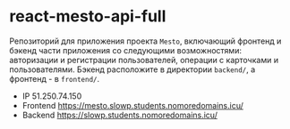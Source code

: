 # react-mesto-api-full
Репозиторий для приложения проекта `Mesto`, включающий фронтенд и бэкенд части приложения со следующими возможностями: авторизации и регистрации пользователей, операции с карточками и пользователями. Бэкенд расположите в директории `backend/`, а фронтенд - в `frontend/`. 
  
- IP 51.250.74.150
- Frontend https://mesto.slowp.students.nomoredomains.icu/
- Backend https://slowp.students.nomoredomains.icu/
